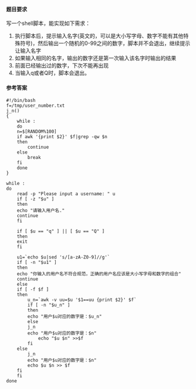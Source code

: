 #### 题目要求
写一个shell脚本，能实现如下需求：
 
1. 执行脚本后，提示输入名字(英文的，可以是大小写字母、数字不能有其他特殊符号)，然后输出一个随机的0-99之间的数字，脚本并不会退出，继续提示让输入名字
2. 如果输入相同的名字，输出的数字还是第一次输入该名字时输出的结果
3. 前面已经输出过的数字，下次不能再出现
4. 当输入q或者Q时，脚本会退出。

#### 参考答案
```shell
#!/bin/bash
f=/tmp/user_number.txt
j_n()
{
    while :
    do
	n=$[RANDOM%100]
	if awk '{print $2}' $f|grep -qw $n
	then
	    continue
	else
	    break
	fi
    done
}

while :
do
    read -p "Please input a username: " u
    if [ -z "$u" ]
    then
	echo "请输入用户名."
	continue
    fi

    if [ $u == "q" ] || [ $u == "Q" ]
    then
	exit
    fi 

    u1=`echo $u|sed 's/[a-zA-Z0-9]//g'`
    if [ -n "$u1" ]
    then
	echo "你输入的用户名不符合规范，正确的用户名应该是大小写字母和数字的组合"
	continue
    else
	if [ -f $f ]
	then
	    u_n=`awk -v uu=$u '$1==uu {print $2}' $f`
	    if [ -n "$u_n" ]
	    then
		echo "用户$u对应的数字是：$u_n"
	    else
		j_n
		echo "用户$u对应的数字是：$n"
	        echo "$u $n" >>$f
	    fi
	else
	    j_n
	    echo "用户$u对应的数字是：$n"
	    echo $u $n >> $f
	fi
    fi
done

```